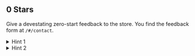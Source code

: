 ## 0 Stars

Give a devestating zero-start feedback to the store. You find the feedback form at `/#/contact`.

<details>
  <summary>Hint 1</summary>
Can you enable the button with the developer tools?
</details>

<details>
  <summary>Hint 2</summary>
There is another way: Use ZAP to find the reuqest and replay it with a 0 value.
</details>
